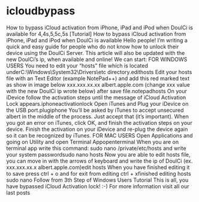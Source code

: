 icloudbypass
============

How to bypass iCloud activation from iPhone, iPad and iPod when DoulCi is available for 4,4s,5,5c,5s [Tutorial] How to bypass iCloud activation from iPhone, iPad and iPod when DoulCi is available  Hello people! I’m writing a quick and easy guide for people who do not know how to unlock their device using the DoulCi Server. This article will also be updated with the new DoulCi’s ip, when available and online! We can start: FOR WINDOWS USERS You need to edit your “hosts” file which is located underC:\Windows\System32\Drivers\etc directory.edithosts  Edit your hosts file with an Text Editor (example NotePad++) and add this red marked text as show in image below xxx.xxx.xx.xx albert.apple.com (change xxx value with the new DoulCi ip wrote below) after save file.notepadhosts  On your iDevice follow the activation steps until the message of iCloud Activation Lock appears.iphoneactivationlock Open iTunes and Plug your iDevice on the USB port.plugiphone You’ll be asked by iTunes to accept unsecured albert in the middle of the process. Just accept that (it’s important). When you got an error on iTunes, click OK, and finish the activation steps on your device. Finish the activation on your iDevice and re-plug the device again so it can be recognized by iTunes.  FOR MAC USERS Open Applications and going on Utility and open Terminal Appopenterminal When you are on terminal app write this command: sudo nano /private/etc/hosts and write your system passwordsudo nano hosts  Now you are able to edit hosts file, you can move in with the arrows of keyboard and write the ip of DoulCi (ex. xxx.xxx.xx.x albert.apple.com)edit hosts When you have finished editing it to save press ctrl + o and for exit from editing ctrl + xfinished editing hosts sudo nano Follow from 3th Step of Windows Users Tutorial This is all, you have bypassed iCloud Activation lock! :-)  For more information visit all our last posts

